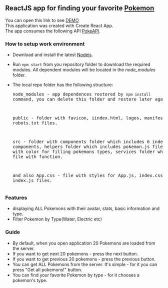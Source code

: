 ## ReactJS app for finding your favorite [Pokemon](https://pokemon.magerrrr.now.sh/)
You can open this link to see [DEMO](https://pokemon.magerrrr.now.sh/)  
This application was created with Create React App.  
The app consumes the following API [PokeAPI](https://pokeapi.co/).  

### How to setup work environment
* Download and install the latest [Nodejs](https://nodejs.org/en/download/stable/).
* Run `npm start` from you repository folder to download the required modules. All dependent modules will be located in the  *node_modules* folder.
* The local repo folder has the following structure: <pre>
    node_modules - app dependences restored by `npm install` command, you can delete this folder and restore later again.
    
    public - folder with favicon, iindex.html, logos, manifest.json and robots.txt files.
    
    src - folder with components folder which includes 6 independent components, helpers folder which includes pokemon.js file with object with color for filling pokemons types, services folder which includes file with function.
    
    and also App.css - file with styles for App.js, index.css and index.js files.
</pre>

### Features

- displaying ALL Pokemons with their avatar, stats, basic information and type.
- Filter Pokemon by Type(Water, Electric etc)

### Guide

- By default, when you open application 20 Pokemons are loaded from the server.
- If you want to get next 20 pokemons - press the next button.
- If you want to get previous 20 pokemons - press the previous button.
- You can get ALL Pokemons from the server. It's simple - for it you can press "Get all pokemons!" button.
- You can find your favorite Pokemon by type - for it chooses a pokemon's type.
